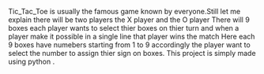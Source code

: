 Tic_Tac_Toe is usually the famous game known by everyone.Still let me explain there will be two players the X player and the O player 
There will 9 boxes each player wants to select thier boxes on thier turn and when a player make it possible in a single line that player wins the match
Here each 9 boxes have numebers starting from  1 to 9 accordingly the player want to select the number to assign thier sign on boxes.
This project is simply made using python .
